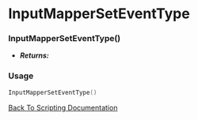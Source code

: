 # InputMapperSetEventType

### InputMapperSetEventType()
- ***Returns:*** 

### Usage

```Lua
InputMapperSetEventType()
```


[Back To Scripting Documentation](../README.md)
